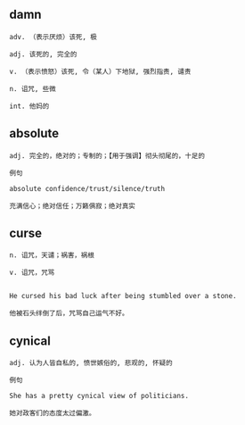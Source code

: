 ## damn
```
adv. （表示厌烦）该死, 极

adj. 该死的, 完全的

v. （表示愤怒）该死, 令（某人）下地狱, 强烈指责, 谴责

n. 诅咒, 些微

int. 他妈的
```
## absolute

```
adj. 完全的，绝对的；专制的；【用于强调】彻头彻尾的，十足的

例句

absolute confidence/trust/silence/truth

充满信心；绝对信任；万籁俱寂；绝对真实
```
## curse
```
n. 诅咒，天谴；祸害，祸根

v. 诅咒，咒骂


He cursed his bad luck after being stumbled over a stone.

他被石头绊倒了后，咒骂自己运气不好。
```
## cynical
```
adj. 认为人皆自私的, 愤世嫉俗的, 悲观的, 怀疑的

例句

She has a pretty cynical view of politicians.

她对政客们的态度太过偏激。
```